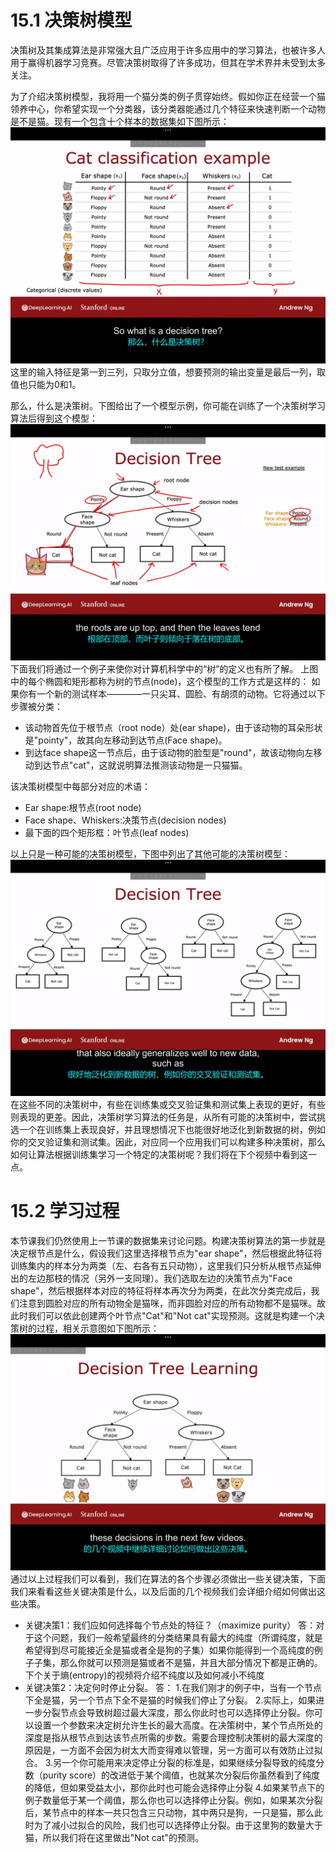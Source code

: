 # 15.1 决策树模型
决策树及其集成算法是非常强大且广泛应用于许多应用中的学习算法，也被许多人用于赢得机器学习竞赛。尽管决策树取得了许多成功，但其在学术界并未受到太多关注。

为了介绍决策树模型，我将用一个猫分类的例子贯穿始终。假如你正在经营一个猫领养中心，你希望实现一个分类器，该分类器能通过几个特征来快速判断一个动物是不是猫。现有一个包含十个样本的数据集如下图所示：
![alt text](85f4dc17b6ec0c83483ab6f9f0d860a5.png)
这里的输入特征是第一到三列，只取分立值，想要预测的输出变量是最后一列，取值也只能为0和1。

那么，什么是决策树。下图给出了一个模型示例，你可能在训练了一个决策树学习算法后得到这个模型：
![alt text](2da81b8b0d032e198dd171faa92f8958.png)
下面我们将通过一个例子来使你对计算机科学中的“树”的定义也有所了解。
上图中的每个椭圆和矩形都称为树的节点(node)，这个模型的工作方式是这样的：
如果你有一个新的测试样本————一只尖耳、圆脸、有胡须的动物。它将通过以下步骤被分类：
- 该动物首先位于根节点（root node）处(ear shape)，由于该动物的耳朵形状是"pointy"，故其向左移动到达节点(Face shape)。
- 到达face shape这一节点后，由于该动物的脸型是"round"，故该动物向左移动到达节点"cat"，这就说明算法推测该动物是一只猫猫。

该决策树模型中每部分对应的术语：
- Ear shape:根节点(root node)
- Face shape、Whiskers:决策节点(decision nodes)
- 最下面的四个矩形框：叶节点(leaf nodes)

以上只是一种可能的决策树模型，下图中列出了其他可能的决策树模型：
![alt text](3907c3cca4f1e02c7ecec8e3ef1e45db.png)
在这些不同的决策树中，有些在训练集或交叉验证集和测试集上表现的更好，有些则表现的更差。因此，决策树学习算法的任务是，从所有可能的决策树中，尝试挑选一个在训练集上表现良好，并且理想情况下也能很好地泛化到新数据的树，例如你的交叉验证集和测试集。因此，对应同一个应用我们可以构建多种决策树，那么如何让算法根据训练集学习一个特定的决策树呢？我们将在下个视频中看到这一点。
# 15.2 学习过程
本节课我们仍然使用上一节课的数据集来讨论问题。构建决策树算法的第一步就是决定根节点是什么，假设我们这里选择根节点为"ear shape"，然后根据此特征将训练集内的样本分为两类（左、右各有五只动物），这里我们只分析从根节点延伸出的左边那枝的情况（另外一支同理）。我们选取左边的决策节点为"Face shape"，然后根据样本对应的特征将样本再次分为两类，在此次分类完成后，我们注意到圆脸对应的所有动物全是猫咪，而非圆脸对应的所有动物都不是猫咪。故此时我们可以依此创建两个叶节点"Cat"和"Not cat"实现预测。这就是构建一个决策树的过程，相关示意图如下图所示：
![alt text](b19fbef204b38ea31149c12d05663183.png)
通过以上过程我们可以看到，我们在算法的各个步骤必须做出一些关键决策，下面我们来看看这些关键决策是什么，以及后面的几个视频我们会详细介绍如何做出这些决策。
- 关键决策1：我们应如何选择每个节点处的特征？（maximize purity）
  答：对于这个问题，我们一般希望最终的分类结果具有最大的纯度（所谓纯度，就是希望得到尽可能接近全是猫或者全是狗的子集）如果你能得到一个高纯度的例子子集，那么你就可以预测是猫或者不是猫，并且大部分情况下都是正确的。下个关于熵(entropy)的视频将介绍不纯度以及如何减小不纯度
- 关键决策2：决定何时停止分裂。
  答：
  1.在我们刚才的例子中，当有一个节点下全是猫，另一个节点下全不是猫的时候我们停止了分裂。
  2.实际上，如果进一步分裂节点会导致树超过最大深度，那么你此时也可以选择停止分裂。你可以设置一个参数来决定树允许生长的最大高度。在决策树中，某个节点所处的深度是指从根节点到达该节点所需的步数。需要合理控制决策树的最大深度的原因是，一方面不会因为树太大而变得难以管理，另一方面可以有效防止过拟合。
  3.另一个你可能用来决定停止分裂的标准是，如果继续分裂导致的纯度分数（purity score）的改进低于某个阈值，也就某次分裂后你虽然看到了纯度的降低，但如果受益太小，那你此时也可能会选择停止分裂
  4.如果某节点下的例子数量低于某一个阈值，那么你也可以选择停止分裂。例如，如果某次分裂后，某节点中的样本一共只包含三只动物，其中两只是狗，一只是猫，那么此时为了减小过拟合的风险，我们也可以选择停止分裂。由于这里狗的数量大于猫，所以我们将在这里做出"Not cat"的预测。
  
